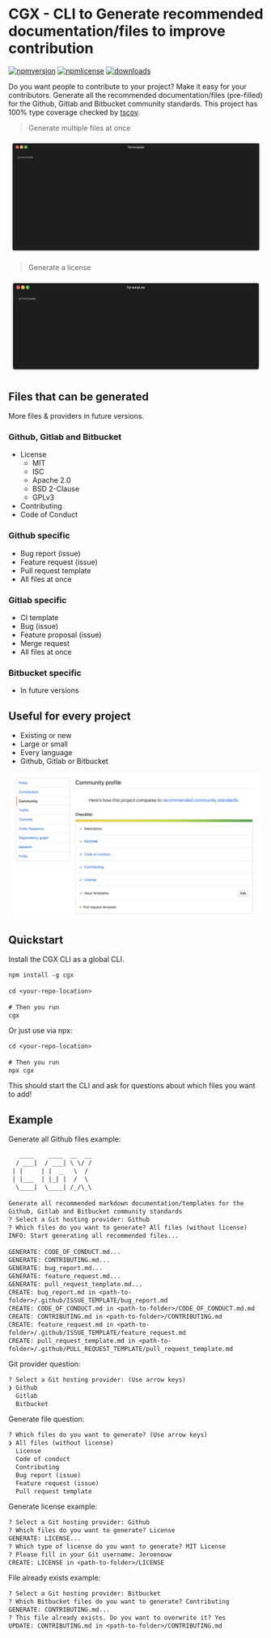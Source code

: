 # CGX - CLI to Generate recommended documentation/files to improve contribution

[![npmversion](https://img.shields.io/npm/v/cgx.svg)](https://github.com/jeroenouw/cgx)
[![npmlicense](https://img.shields.io/npm/l/cgx.svg)](https://github.com/jeroenouw/cgx/blob/master/LICENSE/)
[![downloads](https://img.shields.io/npm/dy/cgx.svg)](https://github.com/jeroenouw/cgx)

Do you want people to contribute to your project? Make it easy for your contributors. Generate all the recommended documentation/files (pre-filled) for the Github, Gitlab and Bitbucket community standards. This project has 100% type coverage checked by [tscov](https://github.com/jeroenouw/liftr-tscov).

> Generate multiple files at once
<p align="center"><img src="/cgx-demo.gif?raw=true"/></p>

> Generate a license
<p align="center"><img src="/cgx-demo-license.gif?raw=true"/></p>

## Files that can be generated
More files & providers in future versions.

### Github, Gitlab and Bitbucket
* License 
  - MIT
  - ISC
  - Apache 2.0
  - BSD 2-Clause
  - GPLv3
* Contributing
* Code of Conduct

### Github specific
* Bug report (issue)
* Feature request (issue)
* Pull request template
* All files at once

### Gitlab specific
* CI template
* Bug (issue)
* Feature proposal (issue)
* Merge request
* All files at once

### Bitbucket specific
* In future versions

## Useful for every project
* Existing or new
* Large or small
* Every language
* Github, Gitlab or Bitbucket

![](community-score.png)

## Quickstart

Install the CGX CLI as a global CLI.

```shell
npm install -g cgx

cd <your-repo-location>

# Then you run
cgx
```

Or just use via npx:

```shell
cd <your-repo-location>

# Then you run
npx cgx
```

This should start the CLI and ask for questions about which files you want to add!

## Example

Generate all Github files example:
```shell
   ____    ____  __  __
  / ___|  / ___| \ \/ /
 | |     | |  _   \  /
 | |___  | |_| |  /  \
  \____|  \____| /_/\_\

Generate all recommended markdown documentation/templates for the Github, Gitlab and Bitbucket community standards
? Select a Git hosting provider: Github
? Which files do you want to generate? All files (without license)
INFO: Start generating all recommended files...

GENERATE: CODE_OF_CONDUCT.md...
GENERATE: CONTRIBUTING.md...
GENERATE: bug_report.md...
GENERATE: feature_request.md...
GENERATE: pull_request_template.md...
CREATE: bug_report.md in <path-to-folder>/.github/ISSUE_TEMPLATE/bug_report.md
CREATE: CODE_OF_CONDUCT.md in <path-to-folder>/CODE_OF_CONDUCT.md.md
CREATE: CONTRIBUTING.md in <path-to-folder>/CONTRIBUTING.md
CREATE: feature_request.md in <path-to-folder>/.github/ISSUE_TEMPLATE/feature_request.md
CREATE: pull_request_template.md in <path-to-folder>/.github/PULL_REQUEST_TEMPLATE/pull_request_template.md
```

Git provider question:
```shell
? Select a Git hosting provider: (Use arrow keys)
❯ Github
  Gitlab
  Bitbucket
```

Generate file question: 
```shell  
? Which files do you want to generate? (Use arrow keys)
❯ All files (without license)
  License
  Code of conduct
  Contributing
  Bug report (issue)
  Feature request (issue)
  Pull request template
```

Generate license example:  
```shell  
? Select a Git hosting provider: Github
? Which files do you want to generate? License
GENERATE: LICENSE...
? Which type of license do you want to generate? MIT License
? Please fill in your Git username: Jeroenouw
CREATE: LICENSE in <path-to-folder>/LICENSE
```

File already exists example:
```shell
? Select a Git hosting provider: Bitbucket
? Which Bitbucket files do you want to generate? Contributing
GENERATE: CONTRIBUTING.md...
? This file already exists. Do you want to overwrite it? Yes
UPDATE: CONTRIBUTING.md in <path-to-folder>/CONTRIBUTING.md
```